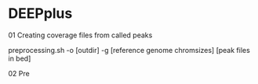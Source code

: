 # DEEPplus

01 Creating coverage files from called peaks


preprocessing.sh -o [outdir] -g [reference genome chromsizes] [peak files in bed]

02 Pre
